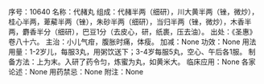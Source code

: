 序号：10640
名称：代赭丸
组成：代赭半两（细研），川大黄半两（锉，微炒），桂心半两，萆薢半两（锉），朱砂半两（细研），当归半两（锉，微炒），木香半两，麝香半分（细研），巴豆1分（去皮心，研，纸裹，压去油）。
出处：《圣惠》卷八十六。
主治：小儿气疳，腹胀时痛，体瘦。
加减：None
功效：None
用法用量：1-2岁儿，每服3丸，用粥饮送下；3-4岁每服5丸，空心、午后各1服。
制备方法：上为末。入研了药令匀，炼蜜为丸，如黄米大。
临床应用：None
各家论述：None
用药禁忌：None
附注：None
